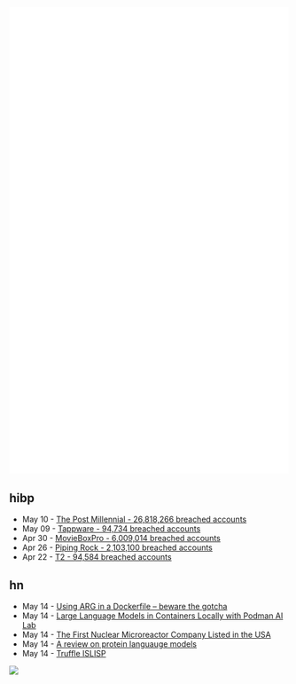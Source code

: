 ![Metrics](https://raw.githubusercontent.com/phixion/phixion/master/metrics.svg)

## hibp

<!--
for https://github.com/phixion/phixion/blob/main/.github/workflows/feeds.yml
-->
<!--START_SECTION:haveibeenpwnd-->
- May 10 - [The Post Millennial - 26,818,266 breached accounts](https://haveibeenpwned.com/PwnedWebsites#ThePostMillennial)
- May 09 - [Tappware - 94,734 breached accounts](https://haveibeenpwned.com/PwnedWebsites#Tappware)
- Apr 30 - [MovieBoxPro - 6,009,014 breached accounts](https://haveibeenpwned.com/PwnedWebsites#MovieBoxPro)
- Apr 26 - [Piping Rock - 2,103,100 breached accounts](https://haveibeenpwned.com/PwnedWebsites#PipingRock)
- Apr 22 - [T2 - 94,584 breached accounts](https://haveibeenpwned.com/PwnedWebsites#T2)
<!--END_SECTION:haveibeenpwnd-->

## hn

<!--
for https://github.com/phixion/phixion/blob/main/.github/workflows/feeds.yml
-->
<!--START_SECTION:hn-->
- May 14 - [Using ARG in a Dockerfile – beware the gotcha](https://qmacro.org/blog/posts/2024/05/13/using-arg-in-a-dockerfile-beware-the-gotcha/)
- May 14 - [Large Language Models in Containers Locally with Podman AI Lab](https://github.com/containers/podman-desktop-extension-ai-lab)
- May 14 - [The First Nuclear Microreactor Company Listed in the USA](https://nanonuclearenergy.com/)
- May 14 - [A review on protein languauge models](https://www.apoorva-srinivasan.com/plms/)
- May 14 - [Truffle ISLISP](https://arvyy.github.io/islisp-truffle/)
<!--END_SECTION:hn-->

<!--
for https://yhype.me
-->
![](https://hit.yhype.me/github/profile?user_id=13013670)
